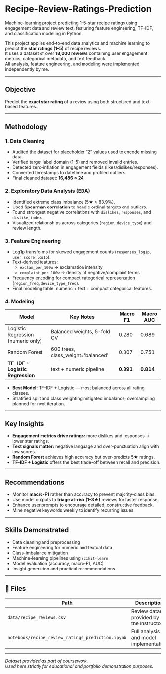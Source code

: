 # Recipe-Review-Ratings-Prediction
Machine-learning project predicting 1–5-star recipe ratings using engagement data and review text, featuring feature engineering, TF-IDF, and classification modeling in Python.


This project applies end-to-end data analytics and machine learning to predict the **star ratings (1–5)** of recipe reviews.  
It uses a dataset of over **18,000 reviews** containing user engagement metrics, categorical metadata, and text feedback.  
All analysis, feature engineering, and modeling were implemented independently by me.

---

## Objective

Predict the **exact star rating** of a review using both structured and text-based features.

---

## Methodology

### 1. Data Cleaning
- Audited the dataset for placeholder “2” values used to encode missing data.  
- Verified target label domain (1–5) and removed invalid entries.  
- Detected zero-inflation in engagement fields (likes/dislikes/responses).  
- Converted timestamps to datetime and profiled outliers.  
- Final cleaned dataset: **16,486 × 24**.

### 2. Exploratory Data Analysis (EDA)
- Identified extreme class imbalance (5★ ≈ 83.9%).  
- Used **Spearman correlation** to handle ordinal targets and outliers.  
- Found strongest negative correlations with `dislikes`, `responses`, and `dislike_index`.  
- Visualized relationships across categories (`region`, `device_type`) and review length.

### 3. Feature Engineering
- Log1p transforms for skewed engagement counts (`responses_log1p`, `user_score_log1p`).  
- Text-derived features:
  - `exclam_per_100w` → exclamation intensity  
  - `complaint_per_100w` → density of negative/complaint terms  
- Frequency encoding for compact categorical representation (`region_freq`, `device_type_freq`).  
- Final modeling table: numeric + text + compact categorical features.

### 4. Modeling
| Model | Key Notes | Macro F1 | Macro AUC |
|--------|------------|----------|-----------|
| Logistic Regression (numeric only) | Balanced weights, 5-fold CV | 0.280 | 0.689 |
| Random Forest | 600 trees, class_weight='balanced' | 0.307 | 0.751 |
| **TF-IDF + Logistic Regression** | text + numeric pipeline | **0.391** | **0.814** |

- **Best Model:** TF-IDF + Logistic — most balanced across all rating classes.  
- Stratified split and class weighting mitigated imbalance; oversampling planned for next iteration.

---

## Key Insights
- **Engagement metrics drive ratings:** more dislikes and responses → lower star ratings.  
- **Text signals matter:** negative language and over-punctuation align with low scores.  
- **Random Forest** achieves high accuracy but over-predicts 5★ ratings.  
- **TF-IDF + Logistic** offers the best trade-off between recall and precision.  

---

## Recommendations
- Monitor **macro-F1** rather than accuracy to prevent majority-class bias.  
- Use model outputs to **triage at-risk (1–3★)** reviews for faster response.  
- Enhance user prompts to encourage detailed, constructive feedback.  
- Mine negative keywords weekly to identify recurring issues.  

---

## Skills Demonstrated
- Data cleaning and preprocessing  
- Feature engineering for numeric and textual data  
- Class-imbalance mitigation  
- Machine-learning pipelines using `scikit-learn`  
- Model evaluation (accuracy, macro-F1, AUC)  
- Insight generation and practical recommendations  

---

## 📂 Files
| Path | Description |
|------|--------------|
| `data/recipe_reviews.csv` | Review dataset provided by the instructor |
| `notebook/recipe_review_ratings_prediction.ipynb` | Full analysis and model implementation |

---

 *Dataset provided as part of coursework.  
Used here strictly for educational and portfolio demonstration purposes.*

